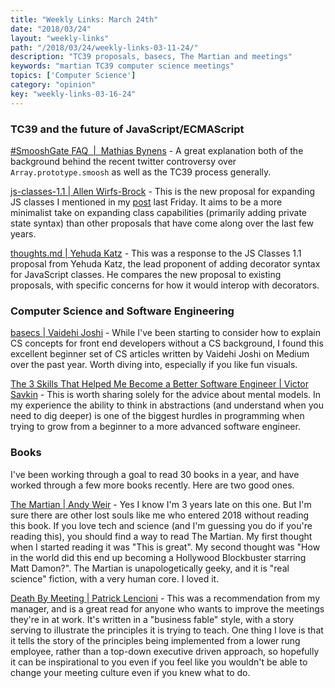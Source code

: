 ```yaml
---
title: "Weekly Links: March 24th"
date: "2018/03/24"
layout: "weekly-links"
path: "/2018/03/24/weekly-links-03-11-24/"
description: "TC39 proposals, basecs, The Martian and meetings"
keywords: "martian TC39 computer science meetings"
topics: ['Computer Science']
category: "opinion"
key: "weekly-links-03-16-24"
---
```



### TC39 and the future of JavaScript/ECMAScript

[#SmooshGate FAQ  |  Mathias Bynens](https://developers.google.com/web/updates/2018/03/smooshgate) - A great explanation both of the background behind the recent twitter controversy over `Array.prototype.smoosh` as well as the TC39 process generally.

[js-classes-1.1 | Allen Wirfs-Brock](https://github.com/zenparsing/js-classes-1.1) - This is the new proposal for expanding JS classes I mentioned in my [post](https://benmccormick.org/2018/03/16/proposals-in-production/) last Friday.  It aims to be a more minimalist take on expanding class capabilities (primarily adding private state syntax) than other proposals that have come along over the last few years.

[thoughts.md | Yehuda Katz](https://gist.github.com/wycats/b1c96c67074396a239abd60f55087adc) - This was a response to the JS Classes 1.1 proposal from Yehuda Katz, the lead proponent of adding decorator syntax for JavaScript classes.  He compares the new proposal to existing proposals, with specific concerns for how it would interop with decorators.

### Computer Science and Software Engineering

[basecs | Vaidehi Joshi](https://medium.com/basecs) - While I've been starting to consider how to explain CS concepts for front end developers without a CS background, I found this excellent beginner set of CS articles written by Vaidehi Joshi on Medium over the past year.  Worth diving into, especially if you like fun visuals.

[The 3 Skills That Helped Me Become a Better Software Engineer | Victor Savkin](https://blog.nrwl.io/the-3-skills-that-helped-me-become-a-better-software-engineer-8b06a37becf3) - This is worth sharing solely for the advice about mental models.  In my experience the ability to think in abstractions (and understand when you need to dig deeper) is one of the biggest hurdles in programming when trying to grow from a beginner to a more advanced software engineer.


### Books

I've been working through a goal to read 30 books in a year, and have worked through a few more books recently.  Here are two good ones.

[The Martian | Andy Weir](https://amzn.to/2Gbh9R2) - Yes I know I'm 3 years late on this one.  But I'm sure there are other lost souls like me who entered 2018 without reading this book.  If you love tech and science (and I'm guessing you do if you're reading this), you should find a way to read The Martian.  My first thought when I started reading it was "This is great".  My second thought was "How in the world did this end up becoming a Hollywood Blockbuster starring Matt Damon?".  The Martian is unapologetically geeky, and it is "real science" fiction, with a very human core. I loved it.

[Death By Meeting | Patrick Lencioni](https://amzn.to/2G1h9ah) - This was a recommendation from my manager, and is a great read for anyone who wants to improve the meetings they're in at work.  It's written in a "business fable" style, with a story serving to illustrate the principles it is trying to teach.  One thing I love is that it tells the story of the principles being implemented from a lower rung employee, rather than a top-down executive driven approach, so hopefully it can be inspirational to you even if you feel like you wouldn't be able to change your meeting culture even if you knew what to do.

